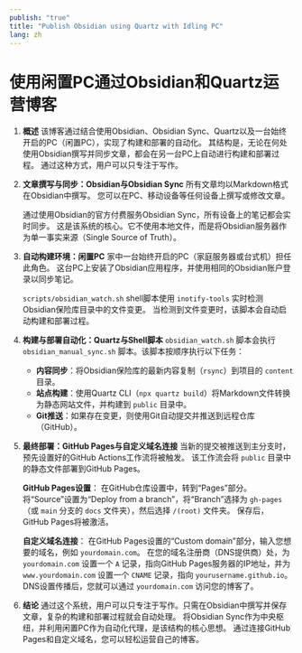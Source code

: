 ```yaml
---
publish: "true"
title: "Publish Obsidian using Quartz with Idling PC"
lang: zh
---
```



# 使用闲置PC通过Obsidian和Quartz运营博客

1.  **概述**
    该博客通过结合使用Obsidian、Obsidian Sync、Quartz以及一台始终开启的PC（闲置PC），实现了构建和部署的自动化。
    其结构是，无论在何处使用Obsidian撰写并同步文章，都会在另一台PC上自动进行构建和部署过程。
    通过这种方式，用户可以只专注于写作。

2.  **文章撰写与同步：Obsidian与Obsidian Sync**
    所有文章均以Markdown格式在Obsidian中撰写。
    您可以在PC、移动设备等任何设备上撰写或修改文章。

    通过使用Obsidian的官方付费服务Obsidian Sync，所有设备上的笔记都会实时同步。
    这是该系统的核心。它不使用本地文件，而是将Obsidian服务器作为单一事实来源（Single Source of Truth）。

3.  **自动构建环境：闲置PC**
    家中一台始终开启的PC（家庭服务器或台式机）担任此角色。
    这台PC上安装了Obsidian应用程序，并使用相同的Obsidian账户登录以同步笔记。

    `scripts/obsidian_watch.sh` shell脚本使用 `inotify-tools` 实时检测Obsidian保险库目录中的文件变更。
    当检测到文件变更时，该脚本会自动启动构建和部署过程。

4.  **构建与部署自动化：Quartz与Shell脚本**
    `obsidian_watch.sh` 脚本会执行 `obsidian_manual_sync.sh` 脚本。该脚本按顺序执行以下任务：

    *   **内容同步**：将Obsidian保险库的最新内容复制（`rsync`）到项目的 `content` 目录。
    *   **站点构建**：使用Quartz CLI（`npx quartz build`）将Markdown文件转换为静态网站文件，并构建到 `public` 目录中。
    *   **Git推送**：如果存在变更，则使用Git自动提交并推送到远程仓库（GitHub）。

5.  **最终部署：GitHub Pages与自定义域名连接**
    当新的提交被推送到主分支时，预先设置好的GitHub Actions工作流将被触发。
    该工作流会将 `public` 目录中的静态文件部署到GitHub Pages。

    **GitHub Pages设置**：
    在GitHub仓库设置中，转到“Pages”部分。
    将“Source”设置为“Deploy from a branch”，将“Branch”选择为 `gh-pages`（或 `main` 分支的 `docs` 文件夹），然后选择 `/(root)` 文件夹。
    保存后，GitHub Pages将被激活。

    **自定义域名连接**：
    在GitHub Pages设置的“Custom domain”部分，输入您想要的域名，例如 `yourdomain.com`。
    在您的域名注册商（DNS提供商）处，为 `yourdomain.com` 设置一个 `A` 记录，指向GitHub Pages服务器的IP地址，并为 `www.yourdomain.com` 设置一个 `CNAME` 记录，指向 `yourusername.github.io`。
    DNS设置传播后，您就可以通过 `yourdomain.com` 访问您的博客了。

6.  **结论**
    通过这个系统，用户可以只专注于写作。只需在Obsidian中撰写并保存文章，复杂的构建和部署过程就会自动处理。
    将Obsidian Sync作为中央枢纽，并利用闲置PC作为自动化代理，是该结构的核心思想。
    通过连接GitHub Pages和自定义域名，您可以轻松运营自己的博客。
